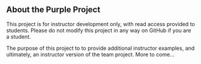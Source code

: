 About the Purple Project
--------------------------
This project is for instructor development only, with read access
provided to students. Please do not modify this project in any
way on GitHub if you are a student.

The purpose of this project to to provide additional instructor
examples, and ultimately, an instructor version of the team project.
More to come...